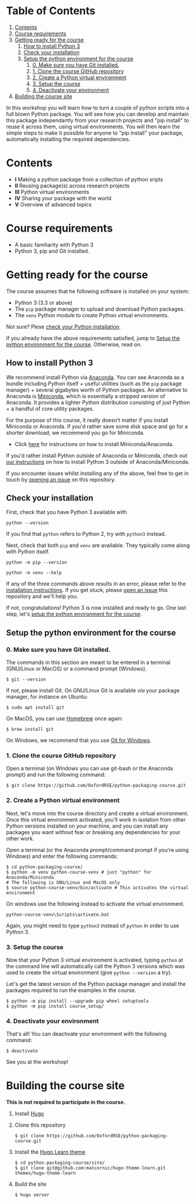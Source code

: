 
# Table of Contents

1.  [Contents](#org007cf4e)
2.  [Course requirements](#org6237f85)
3.  [Getting ready for the course](#orge35d8eb)
    1.  [How to install Python 3](#org2b537a1)
    2.  [Check your installation](#org361c598)
    3.  [Setup the python environment for the course](#org6fff038)
        1.  [0. Make sure you have Git installed.](#org2908307)
        2.  [1. Clone the course GitHub repository](#org9a8985b)
        3.  [2. Create a Python virtual environment](#org28c088b)
        4.  [3. Setup the course](#orgf94048a)
        5.  [4. Deactivate your environment](#org8d6d672)
4.  [Building the course site](#orge438342)

In this workshop you will learn how to turn a couple of python scripts into
a full blown Python package. You will see how you can develop and maintain
this package independantly from your research projects and "pip install" to
reuse it across them, using virtual environments.
You will then learn the simple steps to make it possible for anyone to "pip
install" your package, automatically installing the required dependencies.


<a id="org007cf4e"></a>

# Contents

-   **I** Making a python package from a collection of python sripts
-   **II** Reusing package(s) across research projects
-   **III** Python virtual environments
-   **IV** Sharing your package with the world
-   **V** Overview of advanced topics


<a id="org6237f85"></a>

# Course requirements

-   A basic familiarity with Python 3
-   Python 3, pip and Git installed.


<a id="orge35d8eb"></a>

# Getting ready for the course

The course assumes that he following software is installed on your system:

-   Python 3 (3.3 or above)
-   The `pip` package manager to upload and download Python packages.
-   The `venv` Python module to create Python virtual environments.

Not sure? Plese [check your Python installation](#org361c598).

If you already have the above requirements satisfied, jump to [Setup the python environment for the course](https://github.com/OxfordRSE/python-packaging-course#setup-the-python-environment-for-the-course).
Otherwise, read on.


<a id="org2b537a1"></a>

## How to install Python 3

We recommend install Python via
[Anaconda](https://www.anaconda.com/). You can see Anaconda as a
bundle including Python itself + useful utilities (such as the `pip`
package manager) + several gigabytes worth of Python packages.  An
alternative to Anaconda is
[Miniconda](https://docs.conda.io/en/latest/miniconda.html), which is
essentially a stripped version of Anaconda.  It provides a lighter
Python distribution consisting of just Python + a handful of core
utility packages.

For the purpose of this course, it really doesn't matter if you
install Miniconda or Anaconda. If you'd rather save some disk
space and go for a shorter download, we recommend you go for
Miniconda.

-   Click [here](https://docs.conda.io/projects/conda/en/latest/user-guide/install/index.html#regular-installation) for instructions on how to install Miniconda/Anaconda.

If you'd rather install Python outside of Anaconda or Miniconda,
check out [our instructions](https://oxfordrse.github.io/python-packaging-course/appendix_installing_python/#install-python-3-outside-of-anacondaminiconda) on how to install Python 3 outside of Anaconda/Miniconda.

If you encounter issues whilst installing any of the above, feel
free to get in touch by [opening an issue](https://docs.github.com/en/enterprise/2.15/user/articles/creating-an-issue) on this repository.


<a id="org361c598"></a>

## Check your installation

First, check that you have Python 3 available with

    python --version


If you find that `python` refers to Python 2, try with `python3` instead.

Next, check that both `pip` and `venv` are available. They typically come along with
Python itself.

    python -m pip --version

    python -m venv --help
	

If any of the three commands above results in an error, please refer to 
the [installation instructions](https://github.com/OxfordRSE/python-packaging-course#installing-python-3). If you get stuck, please [open an issue](https://docs.github.com/en/enterprise/2.15/user/articles/creating-an-issue) 
this repository and we'll help you.

If not, congratulations! Python 3 is now installed and ready to go.
One last step, let's [setup the python environment for the course](#org6fff038).


<a id="org6fff038"></a>

## Setup the python environment for the course


<a id="org2908307"></a>

### 0. Make sure you have Git installed.

The commands in this section are meant to be entered in a terminal (GNU/Linux or MacOS) or a command prompt (Windows).

    $ git --version

If not, please install Git. On GNU/Linux Git is available *via* your package manager, for instance
on Ubuntu:

    $ sudo apt install git

On MacOS, you can use [Homebrew](https://brew.sh/) once again:

    $ brew install git

On Windows, we recommend that you use [Git for Windows](https://git-scm.com/download/win).


<a id="org9a8985b"></a>

### 1. Clone the course GitHub repository

Open a terminal (on Windows you can use git-bash or the Anaconda prompt) and run the following command:

    $ git clone https://github.com/OxfordRSE/python-packaging-course.git


<a id="org28c088b"></a>

### 2. Create a Python virtual environment

Next, let's move into the course directory and create a virtual
environment.  Once this virtual environment activated, you'll work in
isolation from other Python versions installed on your machine, and
you can install any packages you want without fear or breaking any
dependencies for your other work.

Open a terminal (or the Anaconda prompt/command prompt if you're using Windows) and enter the following commands:

    $ cd python-packaging-course/
    $ python -m venv python-course-venv # just "python" for Anaconda/Miniconda
    # The following is GNU/Linux and MacOS only
    $ source python-course-venv/bin/activate # This activates the virtual environment

On windows use the following instead to activate the virtual environment.

    python-course-venv\Scripts\activate.bat
	
Again, you might need to type `python3` instead of `python` in order to use Python 3.


<a id="orgf94048a"></a>

### 3. Setup the course

Now that your Python 3 virtual environment is activated, typing
`python` at the command line will automatically call the Python 3
versions which was used to create the virtual environment (give
`python --version` a try).

Let's get the latest version of the Python package manager and install
the packages required to run the examples in the course.

    $ python -m pip install --upgrade pip wheel setuptools
    $ python -m pip install course_setup/


<a id="org8d6d672"></a>

### 4. Deactivate your environment

That's all! You can deactivate your environment with the following command:

    $ deactivate

See you at the workshop!


<a id="orge438342"></a>

# Building the course site

**This is not required to participate in the course.**

1.  Install [Hugo](https://gohugo.io/)
2.  Clone this repository
    
        $ git clone https://github.com/OxfordRSE/python-packaging-course.git
3.  Install the [Hugo Learn theme](https://learn.netlify.app/en/)
    
        $ cd python-packaging-course/site/
        $ git clone git@github.com:matcornic/hugo-theme-learn.git themes/hugo-theme-learn
4.  Build the site
    
        $ hugo server

